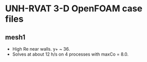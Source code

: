 UNH-RVAT 3-D OpenFOAM case files
================================

mesh1
-----
  * High Re near walls. y+ ~ 36. 
  * Solves at about 12 h/s on 4 processes with maxCo = 8.0. 

